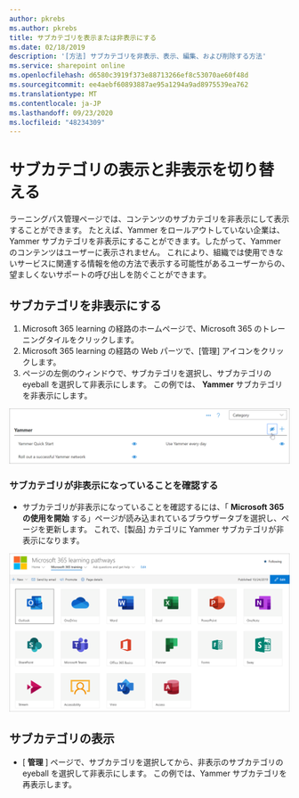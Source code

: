 ```yaml
---
author: pkrebs
ms.author: pkrebs
title: サブカテゴリを表示または非表示にする
ms.date: 02/18/2019
description: '[方法] サブカテゴリを非表示、表示、編集、および削除する方法'
ms.service: sharepoint online
ms.openlocfilehash: d6580c3919f373e88713266ef8c53070ae60f48d
ms.sourcegitcommit: ee4aebf60893887ae95a1294a9ad8975539ea762
ms.translationtype: MT
ms.contentlocale: ja-JP
ms.lasthandoff: 09/23/2020
ms.locfileid: "48234309"
---
```

# <a name="hide-and-show-subcategories"></a>サブカテゴリの表示と非表示を切り替える

ラーニングパス管理ページでは、コンテンツのサブカテゴリを非表示にして表示することができます。 たとえば、Yammer をロールアウトしていない企業は、Yammer サブカテゴリを非表示にすることができます。したがって、Yammer のコンテンツはユーザーに表示されません。 これにより、組織では使用できないサービスに関連する情報を他の方法で表示する可能性があるユーザーからの、望ましくないサポートの呼び出しを防ぐことができます。

## <a name="hide-a-subcategory"></a>サブカテゴリを非表示にする 

1. Microsoft 365 learning の経路のホームページで、Microsoft 365 のトレーニングタイルをクリックします。
2. Microsoft 365 learning の経路の Web パーツで、[管理] アイコンをクリックします。 
3. ページの左側のウィンドウで、サブカテゴリを選択し、サブカテゴリの eyeball を選択して非表示にします。 この例では、 **Yammer** サブカテゴリを非表示にします。  

![cg-hidesubcat.png](media/cg-hidesubcat.png)

### <a name="verify-the-subcategory-is-hidden"></a>サブカテゴリが非表示になっていることを確認する
- サブカテゴリが非表示になっていることを確認するには、「 **Microsoft 365 の使用を開始** する」ページが読み込まれているブラウザータブを選択し、ページを更新します。 これで、[製品] カテゴリに Yammer サブカテゴリが非表示になります。 

![cg-hidesubcatrefresh.png](media/cg-hidesubcatrefresh.png)

## <a name="unhide-a-subcategory"></a>サブカテゴリの表示 

- [ **管理** ] ページで、サブカテゴリを選択してから、非表示のサブカテゴリの eyeball を選択して非表示にします。 この例では、Yammer サブカテゴリを再表示します。